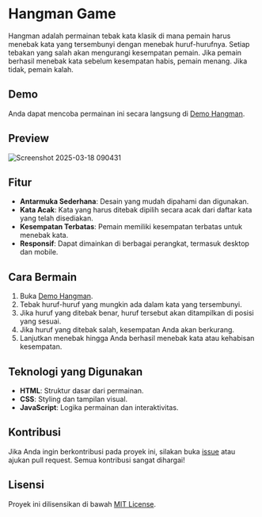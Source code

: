 # Hangman Game

Hangman adalah permainan tebak kata klasik di mana pemain harus menebak kata yang tersembunyi dengan menebak huruf-hurufnya. Setiap tebakan yang salah akan mengurangi kesempatan pemain. Jika pemain berhasil menebak kata sebelum kesempatan habis, pemain menang. Jika tidak, pemain kalah.

## Demo

Anda dapat mencoba permainan ini secara langsung di [Demo Hangman](https://iyanmu.github.io/hangman/).

## Preview

![Screenshot 2025-03-18 090431](https://github.com/user-attachments/assets/1980bbdd-1a7e-4246-874f-0aca690b0f26)

## Fitur

- **Antarmuka Sederhana**: Desain yang mudah dipahami dan digunakan.
- **Kata Acak**: Kata yang harus ditebak dipilih secara acak dari daftar kata yang telah disediakan.
- **Kesempatan Terbatas**: Pemain memiliki kesempatan terbatas untuk menebak kata.
- **Responsif**: Dapat dimainkan di berbagai perangkat, termasuk desktop dan mobile.

## Cara Bermain

1. Buka [Demo Hangman](https://iyanmu.github.io/hangman/).
2. Tebak huruf-huruf yang mungkin ada dalam kata yang tersembunyi.
3. Jika huruf yang ditebak benar, huruf tersebut akan ditampilkan di posisi yang sesuai.
4. Jika huruf yang ditebak salah, kesempatan Anda akan berkurang.
5. Lanjutkan menebak hingga Anda berhasil menebak kata atau kehabisan kesempatan.

## Teknologi yang Digunakan

- **HTML**: Struktur dasar dari permainan.
- **CSS**: Styling dan tampilan visual.
- **JavaScript**: Logika permainan dan interaktivitas.


## Kontribusi

Jika Anda ingin berkontribusi pada proyek ini, silakan buka [issue](https://github.com/iyanmu/hangman/issues) atau ajukan pull request. Semua kontribusi sangat dihargai!

## Lisensi

Proyek ini dilisensikan di bawah [MIT License](LICENSE).
